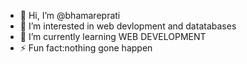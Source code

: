 - 👋 Hi, I’m @bhamareprati
- 👀 I’m interested in web devlopment and datatabases
- 🌱 I’m currently learning WEB DEVELOPMENT
- ⚡ Fun fact:nothing gone happen

<!---
bhamareprati/bhamareprati is a ✨ special ✨ repository because its `README.md` (this file) appears on your GitHub profile.
You can click the Preview link to take a look at your changes.
--->
